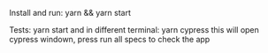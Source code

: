 Install and run:
yarn && yarn start

Tests:
yarn start and in different terminal: yarn cypress
this will open cypress windown, press run all specs to check the app
